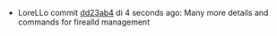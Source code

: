 * LoreLLo commit [dd23ab4](https://github.com/lorello/lorello.github.io/commit/dd23ab4c98576571a5eb1e4b51bdc741b3bffcee) di 4 seconds ago: Many more details and commands for firealld management

